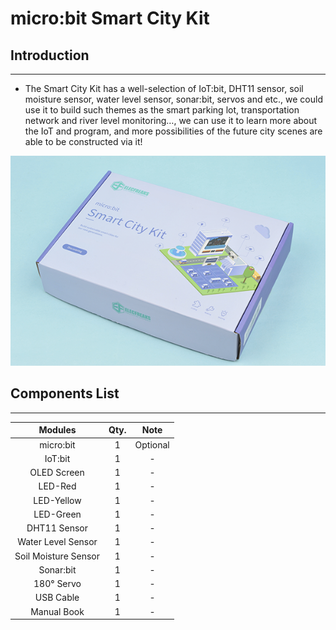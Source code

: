 # micro:bit Smart City Kit


##  Introduction
---

- The Smart City Kit has a well-selection of IoT:bit, DHT11 sensor, soil moisture sensor, water level sensor, sonar:bit, servos and etc., we could use it to build such themes as the smart parking lot, transportation network and river level monitoring…, we can use it to learn more about the IoT and program, and more possibilities of the future city scenes are able to be constructed via it!

![](./images/microbit-Smart-City-Kit-01-01.png)

## Components List
---

Modules|Qty.|Note
:-:|:-:|:-:
micro:bit|1|Optional
IoT:bit|1|-
OLED Screen|1|-
LED-Red|1|-
LED-Yellow|1|-
LED-Green|1|-
DHT11 Sensor|1|-
Water Level Sensor|1|-
Soil Moisture Sensor|1|-
Sonar:bit|1|-
180° Servo|1|-
USB Cable|1|-
Manual Book|1|-

